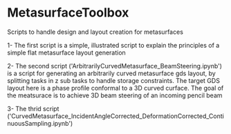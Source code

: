 # MetasurfaceToolbox
Scripts to handle design and layout creation for metasurfaces

1- The first script is a simple, illustrated script to explain the principles of a simple flat metasurface layout generation

2- The second script ('ArbitrarilyCurvedMetasurface_BeamSteering.ipynb') is a script for generating an arbitrarily curved metasurface gds layout, by splitting tasks in z sub tasks to handle storage constraints. The target GDS layout here is a phase profile conformal to a 3D curved curface. The goal of the meatsurace is to achieve 3D beam steering of an incoming pencil beam

3- The thrid script ('CurvedMetasurface_IncidentAngleCorrected_DeformationCorrected_ContinuousSampling.ipynb') 
